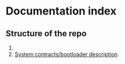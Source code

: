 # Documentation index



## Structure of the repo

1. 
1. [System contracts/bootloader description](./other/System%20contracts%20bootloader%20description.md).
